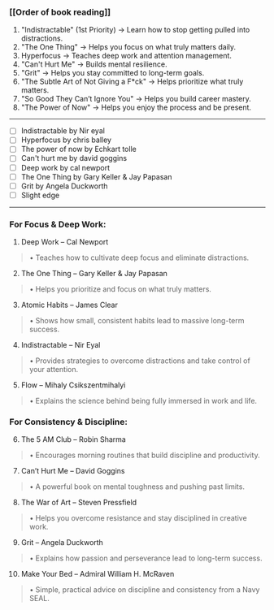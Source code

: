 ### [[Order of book reading]]
1. "Indistractable" (1st Priority) → Learn how to stop getting pulled into distractions.
2. "The One Thing" → Helps you focus on what truly matters daily.
3. Hyperfocus → Teaches deep work and attention management.
4. "Can't Hurt Me" → Builds mental resilience.
5. "Grit" → Helps you stay committed to long-term goals.
6. "The Subtle Art of Not Giving a F*ck" → Helps prioritize what truly matters.
7. "So Good They Can’t Ignore You" → Helps you build career mastery.
8. "The Power of Now" → Helps you enjoy the process and be present.

---
- [ ] Indistractable by Nir eyal
- [ ] Hyperfocus by chris balley
- [ ] The power of now by Echkart tolle
- [ ] Can't hurt me by david goggins
- [ ] Deep work by cal newport
- [ ] The One Thing by Gary Keller & Jay Papasan
- [ ] Grit by Angela Duckworth
- [ ] Slight edge

---
### For Focus & Deep Work:

1. Deep Work – Cal Newport
> • Teaches how to cultivate deep focus and eliminate distractions.

2. The One Thing – Gary Keller & Jay Papasan
> • Helps you prioritize and focus on what truly matters.

3. Atomic Habits – James Clear
> • Shows how small, consistent habits lead to massive long-term success.

4. Indistractable – Nir Eyal
> • Provides strategies to overcome distractions and take control of your attention.

5. Flow – Mihaly Csikszentmihalyi
> • Explains the science behind being fully immersed in work and life.

### For Consistency & Discipline:

6. The 5 AM Club – Robin Sharma
> • Encourages morning routines that build discipline and productivity.

7. Can’t Hurt Me – David Goggins
> • A powerful book on mental toughness and pushing past limits.

8. The War of Art – Steven Pressfield
> • Helps you overcome resistance and stay disciplined in creative work.

9. Grit – Angela Duckworth
> • Explains how passion and perseverance lead to long-term success.

10. Make Your Bed – Admiral William H. McRaven
> • Simple, practical advice on discipline and consistency from a Navy SEAL.

